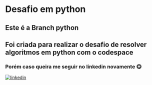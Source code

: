 # Desafio em python

## Este é a Branch python

## Foi criada para realizar o desafio de resolver algoritmos em python com o codespace

### Porém caso queira me seguir no linkedin novamente 😋

[![linkedin](https://img.shields.io/badge/LinkedIn-0077B5?style=for-the-badge&logo=linkedin&logoColor=white)](https://www.linkedin.com/in/vitor-araujo-5a4910227/)